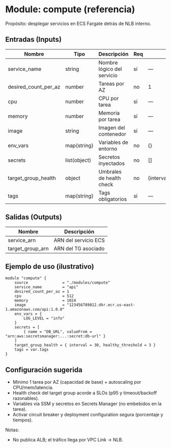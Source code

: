 # Module: compute (referencia)

Propósito: desplegar servicios en ECS Fargate detrás de NLB interno.

## Entradas (Inputs)
| Nombre | Tipo | Descripción | Req | Default |
|---|---|---|---|---|
| service_name | string | Nombre lógico del servicio | sí | — |
| desired_count_per_az | number | Tareas por AZ | no | 1 |
| cpu | number | CPU por tarea | sí | — |
| memory | number | Memoria por tarea | sí | — |
| image | string | Imagen del contenedor | sí | — |
| env_vars | map(string) | Variables de entorno | no | {} |
| secrets | list(object) | Secretos inyectados | no | [] |
| target_group_health | object | Umbrales de health check | no | {interval=30,healthy_threshold=3} |
| tags | map(string) | Tags obligatorios | sí | — |

## Salidas (Outputs)
| Nombre | Descripción |
|---|---|
| service_arn | ARN del servicio ECS |
| target_group_arn | ARN del TG asociado |

## Ejemplo de uso (ilustrativo)
```hcl
module "compute" {
	source               = "./modules/compute"
	service_name         = "api"
	desired_count_per_az = 1
	cpu                  = 512
	memory               = 1024
	image                = "123456789012.dkr.ecr.us-east-1.amazonaws.com/api:1.0.0"
	env_vars = {
		LOG_LEVEL = "info"
	}
	secrets = [
		{ name = "DB_URL", valueFrom = "arn:aws:secretsmanager:...:secret:db-url" }
	]
	target_group_health = { interval = 30, healthy_threshold = 3 }
	tags = var.tags
}
```

## Configuración sugerida
- Mínimo 1 tarea por AZ (capacidad de base) + autoscaling por CPU/mem/latencia.
- Health check del target group acorde a SLOs (p95 y timeout/backoff razonables).
- Variables vía SSM y secretos en Secrets Manager (no embebidos en la tarea).
- Activar circuit breaker y deployment configuration segura (porcentaje y tiempos).

Notas:
- No publica ALB; el tráfico llega por VPC Link → NLB.
